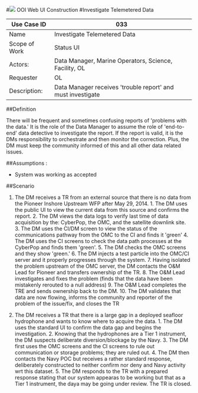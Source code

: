 #![](http://www.rpsgroup.com/images/2012-specific/RPSlogo.aspx) OOI Web UI Construction 
#Investigate Telemetered Data

| Use Case ID | 033 |
| --- | --- |
| Name | Investigate Telemetered Data |
| Scope of Work | Status UI |
| Actors: | Data Manager, Marine Operators, Science, Facility, OL |
| Requester | OL |
| Description: | Data Manager receives 'trouble report' and must investigate  |


##Definition

There will be frequent and sometimes confusing reports of 'problems with the data.' It is the role of the Data Manager to assume the role of 'end-to-end' data detective to investigate the report. If the report is valid, it is the DMs responsibility to orchestrate and then monitor the correction. Plus, the DM must keep the community informed of this and all other data related issues.

##Assumptions :

- System was working as accepted

##Scenario

  1. The DM receives a TR from an external source that there is no data from the Pioneer Inshore Upstream WFP after May 29, 2014.
    1. The DM uses the public UI to view the current data from this source and confirms the report.
    2. The DM views the data logs to verify last time of data acquisition by the: CyberPop, the OMC, and the satellite downlink site.
    3. The DM uses the CI/DM screen to view the status of the communications pathway from the OMC to the CI and finds it 'green'
    4. The DM uses the CI screens to check the data path processes at the CyberPop and finds them 'green'.
    5. The DM checks the OMC screens and they show 'green.'
    6. The DM injects a test particle into the OMC/CI server and it properly progresses through the system. 
    7. Having isolated the problem upstream of the OMC server, the DM contacts the O&M Lead for Pioneer and transfers ownership of the TR.
    8. The O&M Lead investigates and fixes the problem (finds that the data have been mistakenly rerouted to a null address)
    9. The O&M Lead completes the TRE and sends ownership back to the DM.
    10. The DM validates that data are now flowing, informs the community and reporter of the problem of the issue/fix, and closes the TR

  2. The DM receives a TR that there is a large gap in a deployed seafloor hydrophone and wants to know where to acquire the data.
    1. The DM uses the standard UI to confirm the data gap and begins the investigation.
    2. Knowing that the hydrophones are a Tier 1 instrument, the DM suspects deliberate diversion/blockage by the Navy.
    3. The DM first uses the OMC screens and the CI screens to rule out communication or storage problems; they are ruled out.
    4. The DM then contacts the Navy POC but receives a rather standard response, deliberately constructed to neither confirm nor deny and Navy activity wrt this dataset.
    5. The DM responds to the TR with a prepared response stating that our system appearas to be working but that as a Tier 1 instrument, the daya may be going under review.  The TR is closed. 
